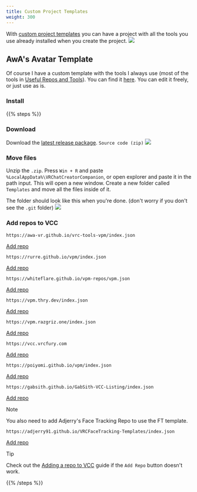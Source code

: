 ```yaml
---
title: Custom Project Templates
weight: 300
---
```


With [custom project templates](https://vcc.docs.vrchat.com/guides/using-project-template-repos) you can have a project with all the tools you use already installed when you create the project.
![](/images/docs/unity/vcc/custom-project-templates/preview.png)

## AwA's Avatar Template

Of course I have a custom template with the tools I always use (most of the tools in [Useful Repos and Tools](../useful-repos)). You can find it [here](https://github.com/awa-vr/VCC-templates). You can edit it freely, or just use as is.

### Install

{{% steps %}}

### Download

Download the [latest release package](https://github.com/awa-vr/VCC-templates/releases/latest). `Source code (zip)`
![](/images/docs/unity/vcc/custom-project-templates/step1.png)

### Move files

Unzip the `.zip`. Press `Win + R` and paste `%LocalAppData%\VRChatCreatorCompanion`, or open explorer and paste it in the path input. This will open a new window. Create a new folder called `Templates` and move all the files inside of it.

The folder should look like this when you're done. (don't worry if you don't see the `.git` folder)
![](/images/docs/unity/vcc/custom-project-templates/step2.png)

### Add repos to VCC

`https://awa-vr.github.io/vrc-tools-vpm/index.json`

<a class="button-link" href="vcc://vpm/addRepo?url=https://awa-vr.github.io/vrc-tools-vpm/index.json">Add repo</a>

`https://rurre.github.io/vpm/index.json`

<a class="button-link" href="vcc://vpm/addRepo?url=https://rurre.github.io/vpm/index.json">Add repo</a>

`https://whiteflare.github.io/vpm-repos/vpm.json`

<a class="button-link" href="vcc://vpm/addRepo?url=https://whiteflare.github.io/vpm-repos/vpm.json">Add repo</a>

`https://vpm.thry.dev/index.json`

<a class="button-link" href="vcc://vpm/addRepo?url=https://vpm.thry.dev/index.json">Add repo</a>

`https://vpm.razgriz.one/index.json`

<a class="button-link" href="vcc://vpm/addRepo?url=https://vpm.razgriz.one/index.json">Add repo</a>

`https://vcc.vrcfury.com`

<a class="button-link" href="vcc://vpm/addRepo?url=https://vcc.vrcfury.com">Add repo</a>

`https://poiyomi.github.io/vpm/index.json`

<a class="button-link" href="vcc://vpm/addRepo?url=https://poiyomi.github.io/vpm/index.json">Add repo</a>

`https://gabsith.github.io/GabSith-VCC-Listing/index.json`

<a class="button-link" href="vcc://vpm/addRepo?url=https://gabsith.github.io/GabSith-VCC-Listing/index.json">Add repo</a>

> [!NOTE]
> You also need to add Adjerry's Face Tracking Repo to use the FT template.
>
> `https://adjerry91.github.io/VRCFaceTracking-Templates/index.json`
> 
> <a class="button-link" href="vcc://vpm/addRepo?url=https://adjerry91.github.io/VRCFaceTracking-Templates/index.json">Add repo</a>

> [!TIP]
> Check out the [Adding a repo to VCC](../adding-repo-to-vcc) guide if the `Add Repo` button doesn't work.

{{% /steps %}}
